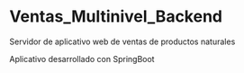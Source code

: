 # Ventas_Multinivel_Backend
Servidor de aplicativo web de ventas de productos naturales

Aplicativo desarrollado con SpringBoot
